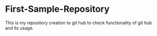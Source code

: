 # First-Sample-Repository
This is my repository creation to git hub to check functionality of git hub and its usage.
